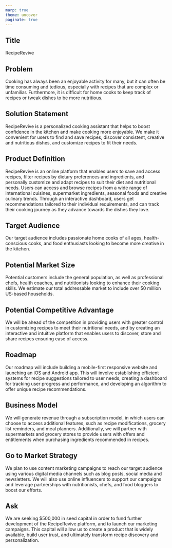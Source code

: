 ```yaml
---
marp: true
theme: uncover
paginate: true
---
```

## Title 
RecipeRevive 

## Problem
Cooking has always been an enjoyable activity for many, but it can often be time consuming and tedious, especially with recipes that are complex or unfamiliar. Furthermore, it is difficult for home cooks to keep track of recipes or tweak dishes to be more nutritious. 

## Solution Statement
RecipeRevive is a personalized cooking assistant that helps to boost confidence in the kitchen and make cooking more enjoyable. We make it convenient for users to find and save recipes, discover consistent, creative and nutritious dishes, and customize recipes to fit their needs.

## Product Definition
RecipeRevive is an online platform that enables users to save and access recipes, filter recipes by dietary preferences and ingredients, and personally customize and adapt recipes to suit their diet and nutritional needs. Users can access and browse recipes from a wide range of international cuisines, supermarket ingredients, seasonal foods and creative culinary trends. Through an interactive dashboard, users get recommendations tailored to their individual requirements, and can track their cooking journey as they advance towards the dishes they love. 

## Target Audience
Our target audience includes passionate home cooks of all ages, health-conscious cooks, and food enthusiasts looking to become more creative in the kitchen. 

## Potential Market Size
Potential customers include the general population, as well as professional chefs, health coaches, and nutritionists looking to enhance their cooking skills. We estimate our total addressable market to include over 50 million US-based households. 

## Potential Competitive Advantage
We will be ahead of the competition in providing users with greater control in customizing recipes to meet their nutritional needs, and by creating an interactive and intuitive platform that enables users to discover, store and share recipes ensuring ease of access. 

## Roadmap
Our roadmap will include building a mobile-first responsive website and launching an iOS and Android app. This will involve establishing efficient systems for recipe suggestions tailored to user needs, creating a dashboard for tracking user progress and performance, and developing an algorithm to offer unique recipe recommendations. 

## Business Model
We will generate revenue through a subscription model, in which users can choose to access additional features, such as recipe modifications, grocery list reminders, and meal planners. Additionally, we will partner with supermarkets and grocery stores to provide users with offers and entitlements when purchasing ingredients recommended in recipes. 

## Go to Market Strategy
We plan to use content marketing campaigns to reach our target audience using various digital media channels such as blog posts, social media and newsletters. We will also use online influencers to support our campaigns and leverage partnerships with nutritionists, chefs, and food bloggers to boost our efforts. 

## Ask
We are seeking $500,000 in seed capital in order to fund further development of the RecipeRevive platform, and to launch our marketing campaigns. This capital will allow us to create a product that is widely available, build user trust, and ultimately transform recipe discovery and personalization.
  